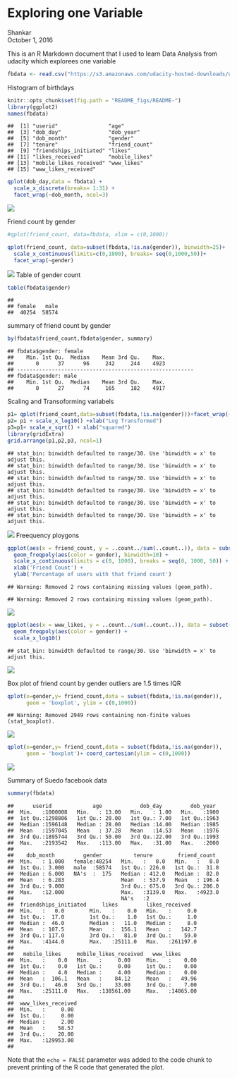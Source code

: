 # Exploring one Variable
Shankar  
October 1, 2016  

This is an R Markdown document that I used to learn Data Analysis from udacity which explorees one variable



```r
fbdata <- read.csv("https://s3.amazonaws.com/udacity-hosted-downloads/ud651/pseudo_facebook.tsv", sep = '\t')
```

Histogram of birthdays

```r
knitr::opts_chunk$set(fig.path = "README_figs/README-")
library(ggplot2)
names(fbdata)
```

```
##  [1] "userid"                "age"                  
##  [3] "dob_day"               "dob_year"             
##  [5] "dob_month"             "gender"               
##  [7] "tenure"                "friend_count"         
##  [9] "friendships_initiated" "likes"                
## [11] "likes_received"        "mobile_likes"         
## [13] "mobile_likes_received" "www_likes"            
## [15] "www_likes_received"
```

```r
qplot(dob_day,data = fbdata) +
  scale_x_discrete(breaks= 1:31) +
  facet_wrap(~dob_month, ncol=3)
```

![](Exploring_one_variable_files/figure-html/unnamed-chunk-2-1.png) 


Friend count by gender

```r
#qplot(friend_count, data=fbdata, xlim = c(0,1000))

qplot(friend_count, data=subset(fbdata,!is.na(gender)), binwidth=25)+
  scale_x_continuous(limits=c(0,1000), breaks= seq(0,1000,50))+
  facet_wrap(~gender)
```

![](README_figs/README-unnamed-chunk-3-1.png) 
Table of gender count


```r
table(fbdata$gender)
```

```
## 
## female   male 
##  40254  58574
```
summary of friend count by gender

```r
by(fbdata$friend_count,fbdata$gender, summary)
```

```
## fbdata$gender: female
##    Min. 1st Qu.  Median    Mean 3rd Qu.    Max. 
##       0      37      96     242     244    4923 
## -------------------------------------------------------- 
## fbdata$gender: male
##    Min. 1st Qu.  Median    Mean 3rd Qu.    Max. 
##       0      27      74     165     182    4917
```

Scaling and Transoforming variabels

```r
p1= qplot(friend_count,data=subset(fbdata,!is.na(gender)))+facet_wrap(~gender)
p2= p1 + scale_x_log10() +xlab("Log Transformed")
p3=p1+ scale_x_sqrt() + xlab("squared")
library(gridExtra)
grid.arrange(p1,p2,p3, ncol=1)
```

```
## stat_bin: binwidth defaulted to range/30. Use 'binwidth = x' to adjust this.
## stat_bin: binwidth defaulted to range/30. Use 'binwidth = x' to adjust this.
## stat_bin: binwidth defaulted to range/30. Use 'binwidth = x' to adjust this.
## stat_bin: binwidth defaulted to range/30. Use 'binwidth = x' to adjust this.
## stat_bin: binwidth defaulted to range/30. Use 'binwidth = x' to adjust this.
## stat_bin: binwidth defaulted to range/30. Use 'binwidth = x' to adjust this.
```

![](README_figs/README-unnamed-chunk-6-1.png) 
Freequency ploygons


```r
ggplot(aes(x = friend_count, y = ..count../sum(..count..)), data = subset(fbdata, !is.na(gender))) + 
  geom_freqpoly(aes(color = gender), binwidth=10) + 
  scale_x_continuous(limits = c(0, 1000), breaks = seq(0, 1000, 50)) + 
  xlab('Friend Count') + 
  ylab('Percentage of users with that friend count')
```

```
## Warning: Removed 2 rows containing missing values (geom_path).
```

```
## Warning: Removed 2 rows containing missing values (geom_path).
```

![](README_figs/README-unnamed-chunk-7-1.png) 



```r
ggplot(aes(x = www_likes, y = ..count../sum(..count..)), data = subset(fbdata, !is.na(gender))) + 
  geom_freqpoly(aes(color = gender)) + 
  scale_x_log10()
```

```
## stat_bin: binwidth defaulted to range/30. Use 'binwidth = x' to adjust this.
```

![](README_figs/README-unnamed-chunk-8-1.png) 

Box plot of friend count by gender
outliers are 1.5 times IQR

```r
qplot(x=gender,y= friend_count,data = subset(fbdata,!is.na(gender)),
      geom = 'boxplot', ylim = c(0,1000))
```

```
## Warning: Removed 2949 rows containing non-finite values (stat_boxplot).
```

![](README_figs/README-unnamed-chunk-9-1.png) 

```r
qplot(x=gender,y= friend_count,data = subset(fbdata,!is.na(gender)),
      geom = 'boxplot')+ coord_cartesian(ylim = c(0,1000))
```

![](README_figs/README-unnamed-chunk-9-2.png) 


Summary of Suedo facebook data


```r
summary(fbdata)
```

```
##      userid             age            dob_day         dob_year   
##  Min.   :1000008   Min.   : 13.00   Min.   : 1.00   Min.   :1900  
##  1st Qu.:1298806   1st Qu.: 20.00   1st Qu.: 7.00   1st Qu.:1963  
##  Median :1596148   Median : 28.00   Median :14.00   Median :1985  
##  Mean   :1597045   Mean   : 37.28   Mean   :14.53   Mean   :1976  
##  3rd Qu.:1895744   3rd Qu.: 50.00   3rd Qu.:22.00   3rd Qu.:1993  
##  Max.   :2193542   Max.   :113.00   Max.   :31.00   Max.   :2000  
##                                                                   
##    dob_month         gender          tenure        friend_count   
##  Min.   : 1.000   female:40254   Min.   :   0.0   Min.   :   0.0  
##  1st Qu.: 3.000   male  :58574   1st Qu.: 226.0   1st Qu.:  31.0  
##  Median : 6.000   NA's  :  175   Median : 412.0   Median :  82.0  
##  Mean   : 6.283                  Mean   : 537.9   Mean   : 196.4  
##  3rd Qu.: 9.000                  3rd Qu.: 675.0   3rd Qu.: 206.0  
##  Max.   :12.000                  Max.   :3139.0   Max.   :4923.0  
##                                  NA's   :2                        
##  friendships_initiated     likes         likes_received    
##  Min.   :   0.0        Min.   :    0.0   Min.   :     0.0  
##  1st Qu.:  17.0        1st Qu.:    1.0   1st Qu.:     1.0  
##  Median :  46.0        Median :   11.0   Median :     8.0  
##  Mean   : 107.5        Mean   :  156.1   Mean   :   142.7  
##  3rd Qu.: 117.0        3rd Qu.:   81.0   3rd Qu.:    59.0  
##  Max.   :4144.0        Max.   :25111.0   Max.   :261197.0  
##                                                            
##   mobile_likes     mobile_likes_received   www_likes       
##  Min.   :    0.0   Min.   :     0.00     Min.   :    0.00  
##  1st Qu.:    0.0   1st Qu.:     0.00     1st Qu.:    0.00  
##  Median :    4.0   Median :     4.00     Median :    0.00  
##  Mean   :  106.1   Mean   :    84.12     Mean   :   49.96  
##  3rd Qu.:   46.0   3rd Qu.:    33.00     3rd Qu.:    7.00  
##  Max.   :25111.0   Max.   :138561.00     Max.   :14865.00  
##                                                            
##  www_likes_received 
##  Min.   :     0.00  
##  1st Qu.:     0.00  
##  Median :     2.00  
##  Mean   :    58.57  
##  3rd Qu.:    20.00  
##  Max.   :129953.00  
## 
```

Note that the `echo = FALSE` parameter was added to the code chunk to prevent printing of the R code that generated the plot.
